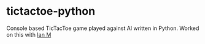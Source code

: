 # tictactoe-python
Console based TicTacToe game played against AI written in Python.
Worked on this with [Ian M](https://github.com/mnai01)
